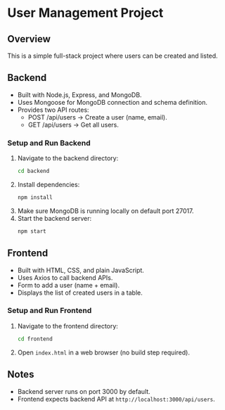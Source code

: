 # User Management Project

## Overview
This is a simple full-stack project where users can be created and listed.

## Backend
- Built with Node.js, Express, and MongoDB.
- Uses Mongoose for MongoDB connection and schema definition.
- Provides two API routes:
  - POST /api/users → Create a user (name, email).
  - GET /api/users → Get all users.

### Setup and Run Backend
1. Navigate to the backend directory:
   ```bash
   cd backend
   ```
2. Install dependencies:
   ```bash
   npm install
   ```
3. Make sure MongoDB is running locally on default port 27017.
4. Start the backend server:
   ```bash
   npm start
   ```

## Frontend
- Built with HTML, CSS, and plain JavaScript.
- Uses Axios to call backend APIs.
- Form to add a user (name + email).
- Displays the list of created users in a table.

### Setup and Run Frontend
1. Navigate to the frontend directory:
   ```bash
   cd frontend
   ```
2. Open `index.html` in a web browser (no build step required).

## Notes
- Backend server runs on port 3000 by default.
- Frontend expects backend API at `http://localhost:3000/api/users`.

